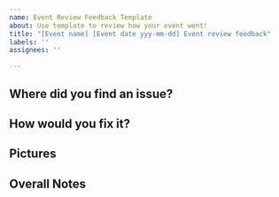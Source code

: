 ```yaml
---
name: Event Review Feedback Template
about: Use template to review how your event went!
title: "[Event name] [Event date yyy-mm-dd] Event review feedback"
labels: ''
assignees: ''

---
```


## Where did you find an issue?

## How would you fix it?

## Pictures

## Overall Notes
